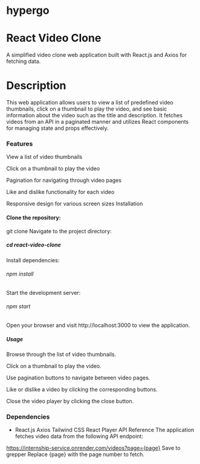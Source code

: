 # hypergo

<h1 style={{color:"blue"}}>React Video Clone</h1>
<p>A simplified video clone web application built with React.js and Axios for fetching data.</p>

<h1>Description</h1>
<p>This web application allows users to view a list of predefined video thumbnails, click on a thumbnail to play the video, and see basic information about the video such as the title and description. It fetches videos from an API in a paginated manner and utilizes React components for managing state and props effectively.<p>

<h3>Features</h3>
<p>View a list of video thumbnails</p>
<p>Click on a thumbnail to play the video</p>
<p>Pagination for navigating through video pages</p>
<p>Like and dislike functionality for each video</p>
<p>Responsive design for various screen sizes
Installation</p>

<h4>Clone the repository:</h4>
git clone <repository-url>
Navigate to the project directory:

<h5>cd react-video-clone</h5>
Install dependencies:

<h6>npm install</h6>
Start the development server:

<h6>npm start</h6>
Open your browser and visit http://localhost:3000 to view the application.

<h5>Usage</h5>
<p>Browse through the list of video thumbnails.</p>
<p>Click on a thumbnail to play the video.</p>
<p>Use pagination buttons to navigate between video pages.</p>
<p>Like or dislike a video by clicking the corresponding buttons.</p>
 <p>Close the video player by clicking the close button.</p>

<h3>Dependencies</h3>
<ul>
<li>
React.js
Axios
Tailwind CSS
React Player
API Reference
The application fetches video data from the following API endpoint:
</li>
</ul>

https://internship-service.onrender.com/videos?page={page}
Save to grepper
Replace {page} with the page number to fetch.
